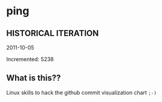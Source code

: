 # ping

## HISTORICAL ITERATION
2011-10-05

Incremented: 5238

## What is this?? 
Linux skills to hack the github commit visualization chart `;-)`
